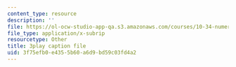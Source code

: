 ```yaml
---
content_type: resource
description: ''
file: https://ol-ocw-studio-app-qa.s3.amazonaws.com/courses/10-34-numerical-methods-applied-to-chemical-engineering-fall-2015/3f75efb0e4355b60a6d9bd59c03fd4a2_KkN_Dk3E2yw.vtt
file_type: application/x-subrip
resourcetype: Other
title: 3play caption file
uid: 3f75efb0-e435-5b60-a6d9-bd59c03fd4a2
---
```

